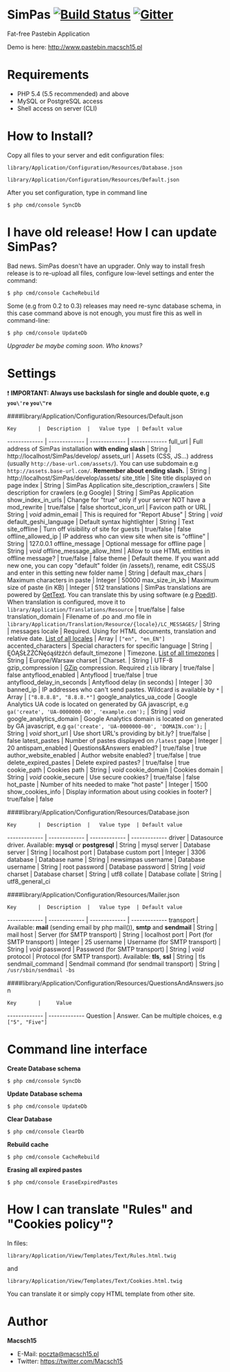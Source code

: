 SimPas [![Build Status](https://travis-ci.org/Macsch15/SimPas.svg?branch=master)](https://travis-ci.org/Macsch15/SimPas) [![Gitter](https://badges.gitter.im/Join%20Chat.svg)](https://gitter.im/Macsch15/SimPas?utm_source=badge&utm_medium=badge&utm_campaign=pr-badge)
======

Fat-free Pastebin Application

Demo is here: http://www.pastebin.macsch15.pl

Requirements
======
* PHP 5.4 (5.5 recommended) and above
* MySQL or PostgreSQL access
* Shell access on server (CLI)


How to Install?
======
Copy all files to your server and edit configuration files:

```
library/Application/Configuration/Resources/Database.json
```

```
library/Application/Configuration/Resources/Default.json
```

After you set configuration, type in command line


```
$ php cmd/console SyncDb
```

I have old release! How I can update SimPas?
======

Bad news.
SimPas doesn't have an upgrader. Only way to install fresh release is to re-upload all files, configure low-level settings and enter the command:

```
$ php cmd/console CacheRebuild
```

Some (e.g from 0.2 to 0.3) releases may need re-sync database schema, in this case command above is not enough, you must fire this as well in command-line:

```
$ php cmd/console UpdateDb
```

*Upgrader be maybe coming soon. Who knows?*


Settings
======
:exclamation: **IMPORTANT: Always use backslash for single and double quote, e.g ```you\'re``` ```you\"re```**

####library/Application/Configuration/Resources/Default.json


    Key       |  Description  |   Value type  | Default value
------------- | ------------- | ------------- | -------------
full_url      | Full address of SimPas installation **with ending slash**  |  String  |  http://localhost/SimPas/develop/
assets_url    | Assets (CSS, JS...) address (usually ```http://base-url.com/assets/```). You can use subdomain e.g ```http://assets.base-url.com/```. **Remember about ending slash.**  | String  | http://localhost/SimPas/develop/assets/
site_title    | Site title displayed on page index  | String  | SimPas Application
site_description_crawlers  | Site description for crawlers (e.g Google)  | String  | SimPas Application
show_index_in_urls  | Change for "true" only if your server NOT have a mod_rewrite | true/false  | false
shortcut_icon_url  | Favicon path or URL  | String  | *void*
admin_email  | This is required for "Report Abuse"  | String  | *void*
default_geshi_language  | Default syntax hightlighter  | String  | Text
site_offline  | Turn off visibility of site for guests  | true/false  | false
offline_allowed_ip  | IP address who can view site when site is "offline"  | String  | 127.0.0.1
offline_message  | Optional message for offline page  | String  | *void*
offline_message_allow_html  | Allow to use HTML entities in offline message?  | true/false  | false
theme  | Default theme. If you want add new one, you can copy "default" folder (in /assets/), rename, edit CSS/JS and enter in this setting new folder name  | String  | default
max_chars  | Maximum characters in paste   | Integer  | 50000
max_size_in_kb  | Maximum size of paste (in KB)  | Integer  | 512
translations  | SimPas translations are powered by [GetText](http://en.wikipedia.org/wiki/Gettext). You can translate this by using software (e.g [Poedit](http://poedit.net/)). When translation is configured, move it to ```library/Application/Translations/Resource``` | true/false  | false
translation_domain  | Filename of .po and .mo file in ```library/Application/Translation/Resource/{locale}/LC_MESSAGES/```  | String  | messages
locale  | Required. Using for HTML documents, translation and relative date. [List of all locales](http://framework.zend.com/manual/1.12/en/zend.locale.appendix.html)  | Array  | ```["en", "en_EN"]```
accented_characters  | Special characters for specific language  | String  | ĘÓĄŚŁŻŹĆŃęóąśłżźćń
default_timezone  | Timezone. [List of all timezones](http://en.wikipedia.org/wiki/List_of_tz_database_time_zones)  | String  | Europe/Warsaw
charset  | Charset.  | String  | UTF-8
gzip_compression  | [GZip](http://en.wikipedia.org/wiki/Gzip) compression. Required ```zlib``` library  | true/false  | false
antyflood_enabled  | Antyflood  | true/false  | true
antyflood_delay_in_seconds  | Antyflood delay (in seconds)  | Integer  | 30
banned_ip  | IP addresses who can't send pastes. Wildcard is available by ```*```  | Array  | ```["8.8.8.8", "8.8.8.*"]```
google_analytics_ua_code  | Google Analytics UA code is located on generated by GA javascript, e.g ```ga('create', 'UA-0000000-00', 'example.com');```  | String  | *void*
google_analytics_domain  | Google Analytics domain is located on generated by GA javascript, e.g ```ga('create', 'UA-0000000-00', 'DOMAIN.com');```  | String | *void*
short_url  | Use short URL's providing by bit.ly? | true/false  | false
latest_pastes  | Number of pastes displayed on ```/latest``` page  | Integer  | 20
antispam_enabled  | Questions&Answers enabled?  | true/false  | true
author_website_enabled | Author website enabled?  | true/false  | true
delete_expired_pastes | Delete expired pastes? | true/false | true
cookie_path | Cookies path | String | *void*
cookie_domain | Cookies domain | String | *void*
cookie_secure | Use secure cookies? | true/false | false
hot_paste | Number of hits needed to make "hot paste" | Integer | 1500
show_cookies_info | Display information about using cookies in footer? | true/false | false

####library/Application/Configuration/Resources/Database.json


    Key       |  Description  |   Value type  | Default value
------------- | ------------- | ------------- | -------------
driver  | Datasource driver. Available: **mysql** or **postgresql** | String | mysql
server  | Database server  | String  | localhost
port  | Database custom port  | Integer  | 3306
database  | Database name  | String  | newsimpas
username  | Database username  | String  | root
password  | Database password  | String | *void*
charset  | Database charset  | String  | utf8
collate  | Database collate  | String  | utf8_general_ci

####library/Application/Configuration/Resources/Mailer.json


    Key       |  Description  |   Value type  | Default value
------------- | ------------- | ------------- | -------------
transport  | Available: **mail** (sending email by php mail()), **smtp** and **sendmail**  | String  | mail
host  | Server (for SMTP transport)  | String  | localhost
port  | Port (for SMTP transport)  | Integer  | 25
username  | Username (for SMTP transport)  | String  | *void*
password  | Password (for SMTP transport)  | String  | *void*
protocol  | Protocol (for SMTP transport). Available: **tls**, **ssl**  | String  | tls
sendmail_command  | Sendmail command (for sendmail transport)  | String  | ```/usr/sbin/sendmail -bs```

####library/Application/Configuration/Resources/QuestionsAndAnswers.json


    Key       |     Value
------------- | -------------
Question      |    Answer. Can be multiple choices, e.g ```["5", "Five"]```


Command line interface
======

**Create Database schema**

```
$ php cmd/console SyncDb
```

**Update Database schema**

```
$ php cmd/console UpdateDb
```

**Clear Database**

```
$ php cmd/console ClearDb
```

**Rebuild cache**

```
$ php cmd/console CacheRebuild
```

**Erasing all expired pastes**

```
$ php cmd/console EraseExpiredPastes
```

How I can translate "Rules" and "Cookies policy"?
======

In files:
```
library/Application/View/Templates/Text/Rules.html.twig
```
and
```
library/Application/View/Templates/Text/Cookies.html.twig
```

You can translate it or simply copy HTML template from other site.

Author
======

**Macsch15**
* E-Mail: poczta@macsch15.pl
* Twitter: https://twitter.com/Macsch15
